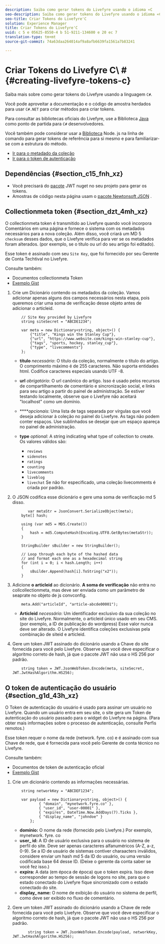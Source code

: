 ```yaml
---
description: Saiba como gerar tokens do Livefyre usando o idioma «C
seo-description: Saiba como gerar tokens do Livefyre usando o idioma «C
seo-title: Criar Tokens do Livefyre'C
solution: Experience Manager
title: Criar Tokens do Livefyre'C
uuid: c 5 e 05625-8550-4 b 51-9211-134600 e 20 ec 7
translation-type: tm+mt
source-git-commit: 74a63daa264014af9a8afb6639fa1561a7b83241

---
```



# Criar Tokens do Livefyre C\ # {#creating-livefyre-tokens-c}

Saiba mais sobre como gerar tokens do Livefyre usando a linguagem ``C#``.

Você pode aproveitar a documentação e o código de amostra herdados para usar `C#.NET` para criar métodos para criar tokens.

Para consultar as bibliotecas oficiais do Livefyre, use a Biblioteca [Java](https://github.com/Livefyre/livefyre-java-utils) como ponto de partida para `C#` desenvolvedores.

Você também pode considerar usar a [Biblioteca](https://github.com/Livefyre/livefyre-nodejs-utils) Node. js na linha de comando para gerar tokens de referência para si mesmo e para familiarizar-se com a estrutura do método.

* [Ir para o metadado da coleção](https://gist.github.com/gibron/56cb9c7060bf4816c4c5#the-collectionMeta-token)
* [Ir para o token de autenticação](https://gist.github.com/gibron/56cb9c7060bf4816c4c5#the-auth-token)

## Dependências {#section_c15_fnh_xz}

* Você precisará do [pacote](https://www.nuget.org/packages/JWT) JWT nuget no seu projeto para gerar os tokens.
* Amostras de código nesta página usam o [pacote Newtonsoft JSON](https://www.nuget.org/packages/newtonsoft.json/) .

## Collectionmeta token {#section_dzt_4mh_xz}

O collectionmeta token é transmitido ao Livefyre quando você incorpora Comentários em uma página e fornece o sistema com os metadados necessários para a nova coleção. Além disso, você criará um MD 5 `checksum` desses dados, que o Livefyre verifica para ver se os metadados foram alterados. (por exemplo, se o título ou url do seu artigo foi editado).

Esse token é assinado com seu `Site Key`, que foi fornecido por seu Gerente de Conta Techtival no Livefyre.

Consulte também:

* Documentos collectionmeta Token
* [Exemplo Gist](https://gist.github.com/pcolombo/dbbea020618c521a2bd5)

1. Crie um Dicionário contendo os metadados da coleção. Vamos adicionar apenas alguns dos campos necessários nesta etapa, pois queremos criar uma soma de verificação desse objeto antes de adicionar o articleid.

   ```
       // Site Key provided by Livefyre 
       string siteSecret = "ABCDE1234"; 
   
       var meta = new Dictionary<string, object>() { 
           {"title", "Kings win the Stanley Cup"}, 
           {"url", "https://www.website.com/kings-win-stanley-cup"}, 
           {"tags", "sports, hockey, stanley_cup"}, 
           {"type", "livecomments"} 
       };
   ```

   * **título** *necessário*: O título da coleção, normalmente o título do artigo. O comprimento máximo é de 255 caracteres. Não suporta entidades html. Codifice caracteres especiais usando UTF -8.
   * **url** *obrigatório*: O url canônico do artigo. Isso é usado pelos recursos de compartilhamento de comentário e sincronização social, e links para seu artigo a partir do painel de administração. Se estiver testando localmente, observe que o Livefyre não aceitará "localhost" como um domínio.
   * *****opcionais*: Uma lista de tags separada por vírgulas que você deseja adicionar à coleção no painel do Livefyre. As tags não podem conter espaços. Use sublinhados se desejar que um espaço apareça no painel de administração.
   * **type** *optional*:  A string indicating what type of collection to create. Os valores válidos são:

      * `reviews`
      * `sidenotes`
      * `ratings`
      * `counting`
      * `livecomments`
      * `liveblog`
      * `livechat`
      Se não for especificado, uma coleção livecomments é criada por padrão.


1. O JSON codifica esse dicionário e gere uma soma de verificação md 5 disso.

   ```
          var metaStr = JsonConvert.SerializeObject(meta); 
       byte[] hash; 
   
       using (var md5 = MD5.Create()) 
       { 
           hash = md5.ComputeHash(Encoding.UTF8.GetBytes(metaStr)); 
       } 
   
       StringBuilder sBuilder = new StringBuilder(); 
   
       // Loop through each byte of the hashed data  
       // and format each one as a hexadecimal string  
       for (int i = 0; i < hash.Length; i++) 
       { 
           sBuilder.Append(hash[i].ToString("x2")); 
       } 
   ```

1. Adicione **o articleid** ao dicionário. **A soma de verificação** não entra no collcollectionmeta, mas deve ser enviada como um parâmetro de seaprate no objeto de js convconfig.

   ```
       meta.Add("articleId", "article-abcde00001"); 
   ```

   * **Articleid** *necessário*: Um identificador exclusivo da sua coleção no site do Livefyre. Normalmente, o articleid único usado em seu CMS. (por exemplo, a ID de publicação do wordpress) Esse valor nunca deve ser alterado. O Livefyre identifica coleções exclusivas pela combinação de siteid e articleid.

1. Gere um token JWT assinado do dicionário usando a Chave do site fornecida para você pelo Livefyre. Observe que você deve especificar o algoritmo correto de hash, já que o pacote JWT não usa o HS 256 por padrão.

   ```
       string token = JWT.JsonWebToken.Encode(meta, siteSecret, JWT.JwtHashAlgorithm.HS256);
   ```

## O token de autenticação do usuário {#section_g1d_43h_xz}

O Token de autenticação do usuário é usado para assinar um usuário no Livefyre. Quando um usuário entra em seu site, o site gera um Token de autenticação do usuário passado para o widget do Livefyre na página. (Para obter mais informações sobre o processo de autenticação, consulte Perfis remotos.)

Esse token requer o nome da rede (network. fyre. co) e é assinado com sua Chave de rede, que é fornecida para você pelo Gerente de conta técnico no Livefyre.

Consulte também:

* Documentos de token de autenticação oficial
* [Exemplo Gist](https://gist.github.com/pcolombo/7d7403172c28734c87e2)

1. Crie um dicionário contendo as informações necessárias.

   ```
       string networkKey = "ABCDEF1234"; 
   
       var payload = new Dictionary<string, object>() {  
               { "domain", "mynetwork.fyre.co" }, 
               { "user_id", "user-00001" }, 
               { "expires", DateTime.Now.AddDays(7).Ticks }, 
               { "display_name", "johndoe" } 
           }; 
   ```

   * **domínio:** O nome da rede (fornecido pelo Livefyre.) Por exemplo, mynetwork. fyre. co
   * **user_ id:** A ID de usuário exclusiva para o usuário no sistema de perfil do site. Deve ser apenas caracteres alfanuméricos (A-Z, a-z, 0-9). Se a ID de usuário de sistemas contiver charaacters inválidos, considere enviar um hash md 5 da ID do usuário, ou uma versão codificada base 64 desse ID. (Deixe o gerente da conta saber se você fez isso.)
   * **expira:** A data (em época de época) que o token expira. Isso deve corresponder ao tempo de sessão de logons no site, para que o estado conectado do Livefyre fique sincronizado com o estado conectado do site.
   * **display_ name:** O nome de exibição do usuário no sistema de perfil, como deve ser exibido no fluxo de comentário.

1. Gere um token JWT assinado do dicionário usando a Chave de rede fornecida para você pelo Livefyre. Observe que você deve especificar o algoritmo correto de hash, já que o pacote JWT não usa o HS 256 por padrão.

   ```
          string token = JWT.JsonWebToken.Encode(payload, networkKey, JWT.JwtHashAlgorithm.HS256);
   ```
